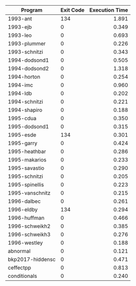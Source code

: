 | Program | Exit Code | Execution Time |
| ------- |:--------- | --------------:|
| 1993-ant | 134 | 1.891 |
| 1993-ejb | 0 | 0.349 |
| 1993-leo | 0 | 0.693 |
| 1993-plummer | 0 | 0.226 |
| 1993-schnitzi | 0 | 0.343 |
| 1994-dodsond1 | 0 | 0.505 |
| 1994-dodsond2 | 0 | 1.318 |
| 1994-horton | 0 | 0.254 |
| 1994-imc | 0 | 0.960 |
| 1994-ldb | 0 | 0.202 |
| 1994-schnitzi | 0 | 0.221 |
| 1994-shapiro | 0 | 0.188 |
| 1995-cdua | 0 | 0.350 |
| 1995-dodsond1 | 0 | 0.315 |
| 1995-esde | 134 | 0.301 |
| 1995-garry | 0 | 0.424 |
| 1995-heathbar | 0 | 0.286 |
| 1995-makarios | 0 | 0.233 |
| 1995-savastio | 0 | 0.290 |
| 1995-schnitzi | 0 | 0.205 |
| 1995-spinellis | 0 | 0.223 |
| 1995-vanschnitz | 0 | 0.215 |
| 1996-dalbec | 0 | 0.261 |
| 1996-eldby | 134 | 0.294 |
| 1996-huffman | 0 | 0.466 |
| 1996-schweikh2 | 0 | 0.385 |
| 1996-schweikh3 | 0 | 0.276 |
| 1996-westley | 0 | 0.188 |
| abnormal | 0 | 0.121 |
| bkp2017-hiddensc | 0 | 0.471 |
| ceffectpp | 0 | 0.813 |
| conditionals | 0 | 0.240 |
